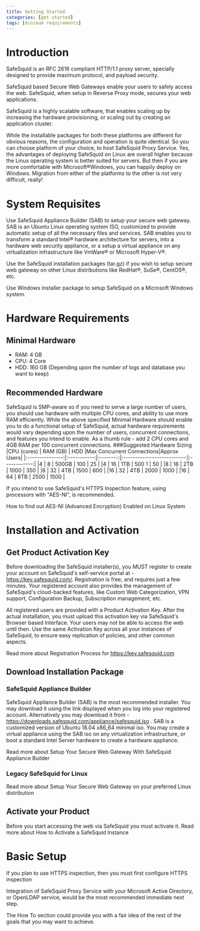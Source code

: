 ```yaml
---
title: Getting Started
categories: [get started]
tags: [minimum requirements]
---
```



# Introduction

SafeSquid is an RFC 2616 compliant HTTP/1.1 proxy server, specially designed to provide maximum protocol, and payload security.

SafeSquid based Secure Web Gateways enable your users to safely access the web.
SafeSquid, when setup in Reverse Proxy mode, secures your web applications.

SafeSquid is a highly scalable software, that enables scaling up by increasing the hardware provisioning, or scaling out by creating an application cluster.

While the installable packages for both these platforms are different for obvious reasons, the configuration and operation is quite identical. So you can choose platform of your choice, to host SafeSquid Proxy Service. Yes, the advantages of deploying SafeSquid on Linux are overall higher because the Linux operating system is better suited for servers. But then if you are more comfortable with Microsoft®Windows, you can happily deploy on Windows. Migration from either of the platforms to the other is not very difficult, really!

 
# System Requisites

Use SafeSquid Appliance Builder (SAB) to setup your secure web gateway. SAB is an Ubuntu Linux operating system ISO, customized to provide automatic setup of all the necessary files and services. SAB enables you to transform a standard Intel® hardware architecture for servers, into a hardware web security appliance, or a setup a virtual appliance on any virtualization infrastructure like VmWare® or Microsoft Hyper-V®.

Use the SafeSquid installation packages (tar.gz) if you wish to setup secure web gateway on other Linux distributions like RedHat®, SuSe®, CentOS®, etc.

Use Windows installer package to setup SafeSquid on a Microsoft Windows system.

# Hardware Requirements
## Minimal Hardware

* RAM: 4 GB
* CPU: 4 Core
* HDD: 160 GB (Depending upon the number of logs and database you want to keep)

 
## Recommended Hardware

SafeSquid is SMP-aware so if you need to serve a large number of users, you should use hardware with multiple CPU cores, and ability to use more RAM efficiently.
While the above specified Minimal Hardware should enable you to do a functional setup of SafeSquid, actual hardware requirements would vary depending upon the number of users, concurrent connections, and features you intend to enable. As a thumb rule - add 2 CPU cores and 4GB RAM per 100 concurrent connections.
###Suggested Hardware Sizing 
|CPU (cores)    | RAM (GB)  | 	HDD  |Max Concurrent Connections|Approx Users|
|:---------------:|:-----------:|:--------:|:--------------------------:|:------------:|
|4 	            |   8 	    | 500GB  |      	 100 	        |   25       |
|4 	            |   16   	| 1TB 	 |           500 	1       |   50       |
|8 	            |   16   	| 2TB 	 |           1000 	        |   350      |
|8 	            |  32   	| 4TB 	 |           1500 	        |   600      |
|16 	        |  32   	| 4TB 	 |           2000 	        |   1000     |
|16 	        |  64   	| 8TB 	 |           2500 	        |   1500     |

If you intend to use SafeSquid's HTTPS Inspection feature, using processors with "AES-NI", is recommended.

How to find out AES-NI (Advanced Encryption) Enabled on Linux System

# Installation and Activation
## Get Product Activation Key

Before downloading the SafeSquid installer(s), you MUST register to create your account on SafeSquid's self-service portal at - https://key.safesquid.com/. Registration is free, and requires just a few minutes. Your registered account also provides the management of SafeSquid's cloud-backed features, like Custom Web Categorization, VPN support, Configuration Backup, Subscription management, etc.

All registered users are provided with a Product Activation Key. After the actual installation, you must upload this activation key via SafeSquid's Browser based Interface. Your users may not be able to access the web until then. Use the same Activation Key across all your instances of SafeSquid, to ensure easy replication of policies, and other common aspects.

Read more about Registration Process for https://key.safesquid.com

## Download Installation Package
### SafeSquid Appliance Builder

SafeSquid Appliance Builder (SAB) is the most recommended installer. You may download it using the link displayed when you log into your registered account. Alternatively you may download it from - https://downloads.safesquid.com/appliance/safesquid.iso . SAB is a customized version of Ubuntu 18.04 x86_64 minimal iso. You may create a virtual appliance using the SAB iso on any virtualization infrastructure, or boot a standard Intel Server hardware to create a hardware appliance.

Read more about Setup Your Secure Web Gateway With SafeSquid Appliance Builder

### Legacy SafeSquid for Linux

Read more about Setup Your Secure Web Gateway on your preferred Linux distribution

## Activate your Product

Before you start accessing the web via SafeSquid you must activate it. Read more about How to Activate a SafeSquid Instance

# Basic Setup

If you plan to use HTTPS inspection, then you must first configure HTTPS inspection

Integration of SafeSquid Proxy Service with your Microsoft Active Directory, or OpenLDAP service, would be the most recommended immediate next step.

The How To section could provide you with a fair idea of the rest of the goals that you may want to achieve. 